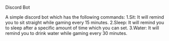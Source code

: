 Discord Bot

A simple discord bot which has the following commands:
1.Sit: It will remind you to sit straight while gaming every 15 minutes.
2.Sleep: It will remind you to sleep after a specific amount of time which you can set.
3.Water: It will remind you to drink water while gaming every 30 minutes.
